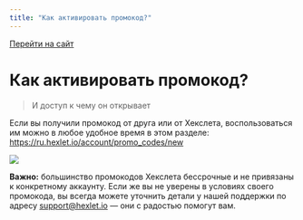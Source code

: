 ```yaml
---
title: "Как активировать промокод?"
---
```


[Перейти на сайт](https://ru.hexlet.io)

# Как активировать промокод?

> И доступ к чему он открывает

Если вы получили промокод от друга или от Хекслета, воспользоваться им можно в любое удобное время в этом разделе: https://ru.hexlet.io/account/promo_codes/new

![](/img/docs/img-050.png)

**Важно:** большинство промокодов Хекслета бессрочные и не привязаны к конкретному аккаунту. Если же вы не уверены в условиях своего промокода, вы всегда 
можете уточнить детали у нашей поддержки по адресу support@hexlet.io — они с радостью помогут вам.
